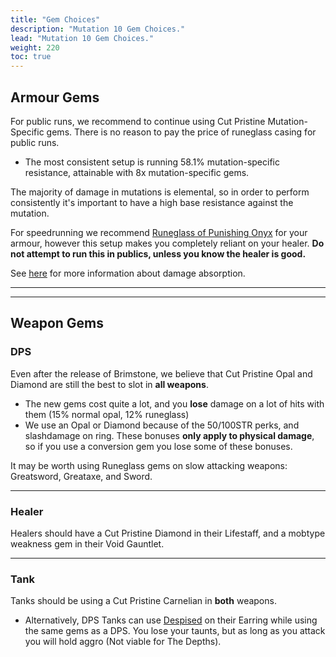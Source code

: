 ```yaml
---
title: "Gem Choices"
description: "Mutation 10 Gem Choices."
lead: "Mutation 10 Gem Choices."
weight: 220
toc: true
---
```


## Armour Gems
For public runs, we recommend to continue using Cut Pristine Mutation-Specific gems. There is no reason to pay the price of runeglass casing for public runs.


- The most consistent setup is running 58.1% mutation-specific resistance, attainable with 8x mutation-specific gems.

The majority of damage in mutations is elemental, so in order to perform consistently it's important to have a high base resistance against the mutation. 

For speedrunning we recommend <a href="https://nwdb.info/db/item/runeglass_gem_onyx_melee" target="_blank">Runeglass of Punishing Onyx</a> for your armour, however this setup makes you completely reliant on your healer. **Do not attempt to run this in publics, unless you know the healer is good.**

See [here](/nw/info/pve/dmgabs) for more information about damage absorption.

---
---

## Weapon Gems
### DPS

Even after the release of Brimstone, we believe that Cut Pristine Opal and Diamond are still the best to slot in **all weapons**.

- The new gems cost quite a lot, and you **lose** damage on a lot of hits with them (15% normal opal, 12% runeglass)
- We use an Opal or Diamond because of the 50/100STR perks, and slashdamage on ring. These bonuses **only apply to physical damage**, so if you use a conversion gem you lose some of these bonuses.
  
It may be worth using Runeglass gems on slow attacking weapons: Greatsword, Greataxe, and Sword.




<!-- ```
(30% - WPN%)/2 >= 20%
```
- 30% = The maximum % bonus any elemental type will do.
- WPN% = The % bonus your weapon does against the mobtype. [Found here](/nw/info/pve/mobresists/)
- Divide by 2 as elemental gems convert half of your damage.
   -->

---

### Healer
Healers should have a Cut Pristine Diamond in their Lifestaff, and a mobtype weakness gem in their Void Gauntlet.

---

### Tank
Tanks should be using a Cut Pristine Carnelian in **both** weapons.

- Alternatively, DPS Tanks can use <a href="https://nwdb.info/db/perk/perkid_earring_threatadd" target="_blank">Despised</a> on their Earring while using the same gems as a DPS. You lose your taunts, but as long as you attack you will hold aggro (Not viable for The Depths).

